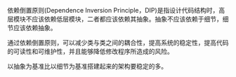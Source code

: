 依赖倒置原则(Dependence Inversion Principle，DIP)是指设计代码结构时，高层模块不应该依赖低层模块，二者都应该依赖其抽象。抽象不应该依赖于细节，细节应该依赖抽象。

通过依赖倒置原则，可以减少类与类之间的耦合性，提高系统的稳定性，提高代码的可读性和可维护性，并且能够降低修改程序所造成的风险。

以抽象为基准比以细节为基准搭建起来的架构要稳定的多。